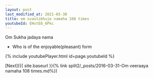 ```yaml
---
layout: post
last_modified_at: 2021-03-30
title: om svastibhuje namaha 108 times
youtubeId: EHstE8_6Pkc
---
```

 
 
Om Sukha jadaya nama 
 
 -  Who is of the enjoyable(pleasant) form 
 
  
 
  
 
 
 
 
 
 


{% include youtubePlayer.html id=page.youtubeId %}
 
[Next]({{ site.baseurl }}{% link  split2/_posts/2016-03-31-Om veeraaya namaha 108 times.md%})
 
